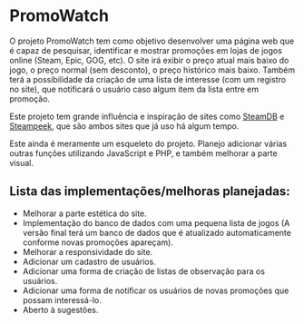 # PromoWatch

O projeto PromoWatch tem como objetivo desenvolver uma página web que é capaz de pesquisar, identificar e mostrar promoções em lojas de jogos online (Steam, Epic, GOG, etc). O site irá exibir o preço atual mais baixo do jogo, o preço normal (sem desconto), o preço histórico mais baixo. Também terá a possibilidade da criação de uma lista de interesse (com um registro no site), que notificará o usuário caso algum item da lista entre em promoção.

Este projeto tem grande influência e inspiração de sites como [SteamDB](https://steamdb.info/) e [Steampeek](https://steampeek.hu/), que são ambos sites que já uso há algum tempo.

Este ainda é meramente um esqueleto do projeto. Planejo adicionar várias outras funções utilizando JavaScript e PHP, e também melhorar a parte visual.

## Lista das implementações/melhoras planejadas:  
- Melhorar a parte estética do site.  
- Implementação do banco de dados com uma pequena lista de jogos (A versão final terá um banco de dados que é atualizado automaticamente conforme novas promoções apareçam).  
- Melhorar a responsividade do site.  
- Adicionar um cadastro de usuários.  
- Adicionar uma forma de criação de listas de observação para os usuários.  
- Adicionar uma forma de notificar os usuários de novas promoções que possam interessá-lo.  
- Aberto à sugestões.  